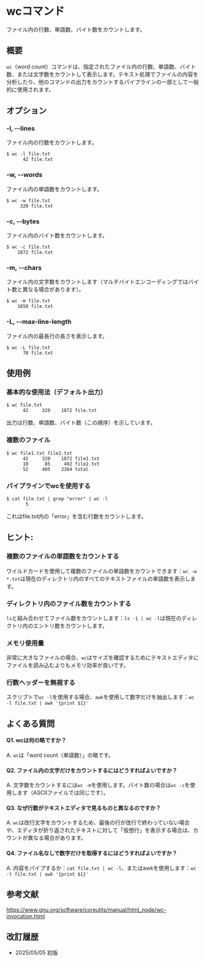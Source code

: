 # wcコマンド

ファイル内の行数、単語数、バイト数をカウントします。

## 概要

`wc`（word count）コマンドは、指定されたファイル内の行数、単語数、バイト数、または文字数をカウントして表示します。テキスト処理でファイルの内容を分析したり、他のコマンドの出力をカウントするパイプラインの一部として一般的に使用されます。

## オプション

### **-l, --lines**

ファイル内の行数をカウントします。

```console
$ wc -l file.txt
      42 file.txt
```

### **-w, --words**

ファイル内の単語数をカウントします。

```console
$ wc -w file.txt
     320 file.txt
```

### **-c, --bytes**

ファイル内のバイト数をカウントします。

```console
$ wc -c file.txt
    1872 file.txt
```

### **-m, --chars**

ファイル内の文字数をカウントします（マルチバイトエンコーディングではバイト数と異なる場合があります）。

```console
$ wc -m file.txt
    1850 file.txt
```

### **-L, --max-line-length**

ファイル内の最長行の長さを表示します。

```console
$ wc -L file.txt
      78 file.txt
```

## 使用例

### 基本的な使用法（デフォルト出力）

```console
$ wc file.txt
      42     320    1872 file.txt
```

出力は行数、単語数、バイト数（この順序）を示しています。

### 複数のファイル

```console
$ wc file1.txt file2.txt
      42     320    1872 file1.txt
      10      85     492 file2.txt
      52     405    2364 total
```

### パイプラインでwcを使用する

```console
$ cat file.txt | grep "error" | wc -l
       5
```

これはfile.txt内の「error」を含む行数をカウントします。

## ヒント:

### 複数のファイルの単語数をカウントする

ワイルドカードを使用して複数のファイルの単語数をカウントできます：`wc -w *.txt`は現在のディレクトリ内のすべてのテキストファイルの単語数を表示します。

### ディレクトリ内のファイル数をカウントする

`ls`と組み合わせてファイル数をカウントします：`ls -1 | wc -l`は現在のディレクトリ内のエントリ数をカウントします。

### メモリ使用量

非常に大きなファイルの場合、`wc`はサイズを確認するためにテキストエディタにファイルを読み込むよりもメモリ効率が良いです。

### 行数ヘッダーを無視する

スクリプトで`wc -l`を使用する場合、`awk`を使用して数字だけを抽出します：`wc -l file.txt | awk '{print $1}'`

## よくある質問

#### Q1. wcは何の略ですか？
A. `wc`は「word count（単語数）」の略です。

#### Q2. ファイル内の文字だけをカウントするにはどうすればよいですか？
A. 文字数をカウントするには`wc -m`を使用します。バイト数の場合は`wc -c`を使用します（ASCIIファイルでは同じです）。

#### Q3. なぜ行数がテキストエディタで見るものと異なるのですか？
A. `wc`は改行文字をカウントするため、最後の行が改行で終わっていない場合や、エディタが折り返されたテキストに対して「仮想行」を表示する場合は、カウントが異なる場合があります。

#### Q4. ファイル名なしで数字だけを取得するにはどうすればよいですか？
A. 内容をパイプするか：`cat file.txt | wc -l`、またはawkを使用します：`wc -l file.txt | awk '{print $1}'`

## 参考文献

https://www.gnu.org/software/coreutils/manual/html_node/wc-invocation.html

## 改訂履歴

- 2025/05/05 初版